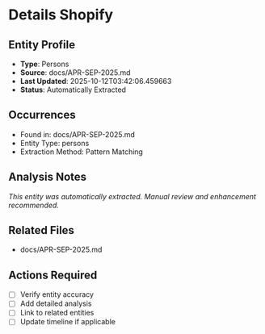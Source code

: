 # Details Shopify

## Entity Profile
- **Type**: Persons
- **Source**: docs/APR-SEP-2025.md
- **Last Updated**: 2025-10-12T03:42:06.459663
- **Status**: Automatically Extracted

## Occurrences
- Found in: docs/APR-SEP-2025.md
- Entity Type: persons
- Extraction Method: Pattern Matching

## Analysis Notes
*This entity was automatically extracted. Manual review and enhancement recommended.*

## Related Files
- docs/APR-SEP-2025.md

## Actions Required
- [ ] Verify entity accuracy
- [ ] Add detailed analysis
- [ ] Link to related entities
- [ ] Update timeline if applicable
